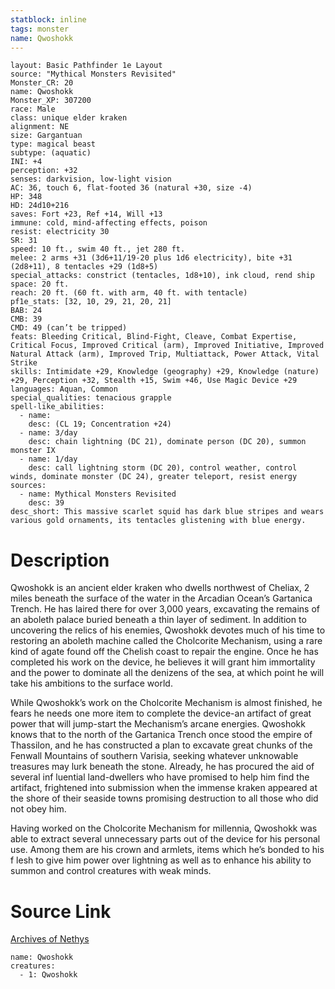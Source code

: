 ```yaml
---
statblock: inline
tags: monster
name: Qwoshokk
---
```

```statblock
layout: Basic Pathfinder 1e Layout
source: "Mythical Monsters Revisited"
Monster_CR: 20
name: Qwoshokk
Monster_XP: 307200
race: Male
class: unique elder kraken
alignment: NE
size: Gargantuan
type: magical beast
subtype: (aquatic)
INI: +4
perception: +32
senses: darkvision, low-light vision
AC: 36, touch 6, flat-footed 36 (natural +30, size -4)
HP: 348
HD: 24d10+216
saves: Fort +23, Ref +14, Will +13
immune: cold, mind-affecting effects, poison
resist: electricity 30
SR: 31
speed: 10 ft., swim 40 ft., jet 280 ft.
melee: 2 arms +31 (3d6+11/19-20 plus 1d6 electricity), bite +31 (2d8+11), 8 tentacles +29 (1d8+5)
special_attacks: constrict (tentacles, 1d8+10), ink cloud, rend ship
space: 20 ft.
reach: 20 ft. (60 ft. with arm, 40 ft. with tentacle)
pf1e_stats: [32, 10, 29, 21, 20, 21]
BAB: 24
CMB: 39
CMD: 49 (can’t be tripped)
feats: Bleeding Critical, Blind-Fight, Cleave, Combat Expertise, Critical Focus, Improved Critical (arm), Improved Initiative, Improved Natural Attack (arm), Improved Trip, Multiattack, Power Attack, Vital Strike
skills: Intimidate +29, Knowledge (geography) +29, Knowledge (nature) +29, Perception +32, Stealth +15, Swim +46, Use Magic Device +29
languages: Aquan, Common
special_qualities: tenacious grapple
spell-like_abilities:
  - name:
    desc: (CL 19; Concentration +24)
  - name: 3/day
    desc: chain lightning (DC 21), dominate person (DC 20), summon monster IX
  - name: 1/day
    desc: call lightning storm (DC 20), control weather, control winds, dominate monster (DC 24), greater teleport, resist energy
sources:
  - name: Mythical Monsters Revisited
    desc: 39
desc_short: This massive scarlet squid has dark blue stripes and wears various gold ornaments, its tentacles glistening with blue energy.
```
# Description
Qwoshokk is an ancient elder kraken who dwells northwest of Cheliax, 2 miles beneath the surface of the water in the Arcadian Ocean’s Gartanica Trench. He has laired there for over 3,000 years, excavating the remains of an aboleth palace buried beneath a thin layer of sediment. In addition to uncovering the relics of his enemies, Qwoshokk devotes much of his time to restoring an aboleth machine called the Cholcorite Mechanism, using a rare kind of agate found off the Chelish coast to repair the engine. Once he has completed his work on the device, he believes it will grant him immortality and the power to dominate all the denizens of the sea, at which point he will take his ambitions to the surface world.

While Qwoshokk’s work on the Cholcorite Mechanism is almost finished, he fears he needs one more item to complete the device-an artifact of great power that will jump-start the Mechanism’s arcane energies. Qwoshokk knows that to the north of the Gartanica Trench once stood the empire of Thassilon, and he has constructed a plan to excavate great chunks of the Fenwall Mountains of southern Varisia, seeking whatever unknowable treasures may lurk beneath the stone. Already, he has procured the aid of several inf luential land-dwellers who have promised to help him find the artifact, frightened into submission when the immense kraken appeared at the shore of their seaside towns promising destruction to all those who did not obey him.

Having worked on the Cholcorite Mechanism for millennia, Qwoshokk was able to extract several unnecessary parts out of the device for his personal use. Among them are his crown and armlets, items which he’s bonded to his f lesh to give him power over lightning as well as to enhance his ability to summon and control creatures with weak minds.
# Source Link
[Archives of Nethys](https://aonprd.com/MonsterDisplay.aspx?ItemName=Qwoshokk)
```encounter-table
name: Qwoshokk
creatures:
  - 1: Qwoshokk
```
